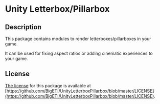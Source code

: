 # Unity Letterbox/Pillarbox

## Description

This package contains modules to render letterboxes/pillarboxes in your game.

It can be used for fixing aspect ratios or adding cinematic experiences to your game.

## License

[The license](https://github.com/BigETI/UnityLetterboxPillarbox/blob/master/LICENSE) for this package is available at [https://github.com/BigETI/UnityLetterboxPillarbox/blob/master/LICENSE](https://github.com/BigETI/UnityLetterboxPillarbox/blob/master/LICENSE).